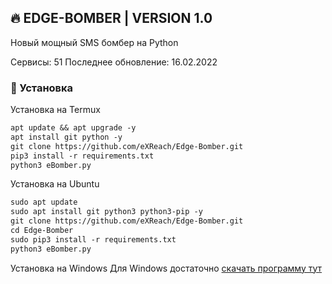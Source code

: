 ## 🔥 EDGE-BOMBER | VERSION 1.0
Новый мощный SMS бомбер на Python

Сервисы: 51 
Последнее обновление: 16.02.2022

### 🚀 Установка
Установка на Termux

```markdown
apt update && apt upgrade -y
apt install git python -y
git clone https://github.com/eXReach/Edge-Bomber.git
pip3 install -r requirements.txt
python3 eBomber.py
```

Установка на Ubuntu

```markdown
sudo apt update
sudo apt install git python3 python3-pip -y
git clone https://github.com/eXReach/Edge-Bomber.git
cd Edge-Bomber
sudo pip3 install -r requirements.txt
python3 eBomber.py
```

Установка на Windows
Для Windows достаточно [скачать программу тут](https://github.com/eXReach/Edge-Bomber/releases)
